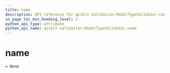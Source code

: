 ```yaml
---
title: name
description: API reference for qiskit.validation.ModelTypeValidator.name
in_page_toc_min_heading_level: 1
python_api_type: attribute
python_api_name: qiskit.validation.ModelTypeValidator.name
---
```


# name

<span id="qiskit.validation.ModelTypeValidator.name" />

`= None`

